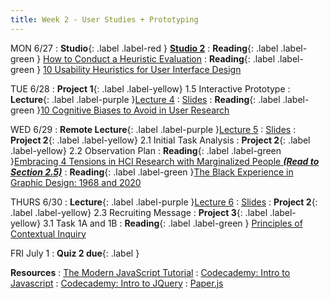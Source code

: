 ```yaml
---
title: Week 2 - User Studies + Prototyping
---
```


MON 6/27
: **Studio**{: .label .label-red } [**Studio 2**](#)
: **Reading**{: .label .label-green } [How to Conduct a Heuristic Evaluation](https://www.nngroup.com/articles/how-to-conduct-a-heuristic-evaluation/)
: **Reading**{: .label .label-green } [10 Usability Heuristics for User Interface Design](https://www.nngroup.com/articles/ten-usability-heuristics/)


TUE 6/28
: **Project 1**{: .label .label-yellow} 1.5 Interactive Prototype
: **Lecture**{: .label .label-purple }[Lecture 4](#)
  : [Slides](#)
: **Reading**{: .label .label-green }[10 Cognitive Biases to Avoid in User Research](https://uxdesign.cc/10-cognitive-biases-to-avoid-in-user-research-and-how-to-avoid-them-993aa397c8c6)

WED 6/29
: **Remote Lecture**{: .label .label-purple }[Lecture 5](#)
   : [Slides](#)
: **Project 2**{: .label .label-yellow} 2.1 Initial Task Analysis
: **Project 2**{: .label .label-yellow} 2.2 Observation Plan
: **Reading**{: .label .label-green }[Embracing 4 Tensions in HCI Research with Marginalized People _**(Read to Section 2.5)**_](https://www.smunson.com/portfolio/projects/Liang-HCIRwithMarginalizedPeople-Preprint.pdf)
: **Reading**{: .label .label-green }[The Black Experience in Graphic Design: 1968 and 2020](https://letterformarchive.org/news/view/the-black-experience-in-graphic-design-1968-and-2020)


THURS 6/30
: **Lecture**{: .label .label-purple }[Lecture 6](#)
  : [Slides](#)
: **Project 2**{: .label .label-yellow} 2.3 Recruiting Message
: **Project 3**{: .label .label-yellow} 3.1 Task 1A and 1B
: **Reading**{: .label .label-green } [Principles of Contextual Inquiry](https://drive.google.com/file/d/1KomuKGYFFKYJ3WbEHtGIWnndhooajf0D/view?usp=sharing)

FRI July 1
: **Quiz 2 due**{: .label }

**Resources**
: [The Modern JavaScript Tutorial](https://javascript.info/)
: [Codecademy: Intro to Javascript](https://www.codecademy.com/learn/introduction-to-javascript)
: [Codecademy: Intro to JQuery](https://www.codecademy.com/learn/learn-jquery)
: [Paper.js](http://paperjs.org/)

